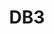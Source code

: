 ---
layout: music
category: music
title: DB3
short: db3
aif: "/music/AAGreene_DB3.aif"
mp3: "/music/AAGreene_DB3.mp3"
ogg: "/music/AAGreene_DB3.ogg"
---